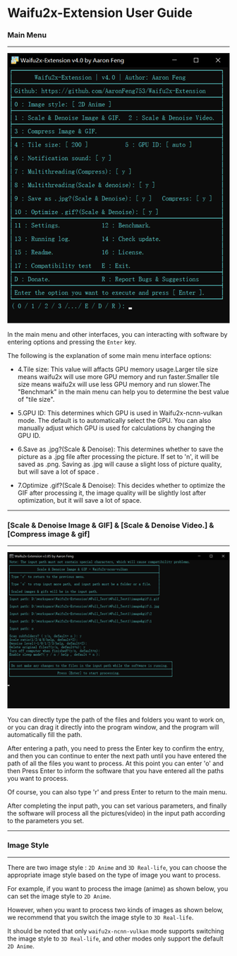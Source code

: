 # Waifu2x-Extension User Guide
### Main Menu
----
![mainmenu Imgae](/User_Guide_Pics/mainmenu.png)

In the main menu and other interfaces, you can interacting with software by entering options and pressing the `Enter` key.

The following is the explanation of some main menu interface options:

- 4.Tile size: This value will affacts GPU memory usage.Larger tile size means waifu2x will use more GPU memory and run faster.Smaller tile size means waifu2x will use less GPU memory and run slower.The "Benchmark" in the main menu can help you to determine the best value of "tile size".

- 5.GPU ID: This determines which GPU is used in Waifu2x-ncnn-vulkan mode. The default is to automatically select the GPU. You can also manually adjust which GPU is used for calculations by changing the GPU ID.

- 6.Save as .jpg?(Scale & Denoise): This determines whether to save the picture as a .jpg file after processing the picture. If set to 'n', it will be saved as .png. Saving as .jpg will cause a slight loss of picture quality, but will save a lot of space .

- 7.Optimize .gif?(Scale & Denoise): This decides whether to optimize the GIF after processing it, the image quality will be slightly lost after optimization, but it will save a lot of space.
----

### [Scale & Denoise Image & GIF] & [Scale & Denoise Video.] & [Compress image & gif]
----

![process Imgae](/User_Guide_Pics/process.png)

You can directly type the path of the files and folders you want to work on, or you can drag it directly into the program window, and the program will automatically fill the path.

After entering a path, you need to press the Enter key to confirm the entry, and then you can continue to enter the next path until you have entered the path of all the files you want to process. At this point you can enter 'o' and then Press Enter to inform the software that you have entered all the paths you want to process.

Of course, you can also type 'r' and press Enter to return to the main menu.

After completing the input path, you can set various parameters, and finally the software will process all the pictures(video) in the input path according to the parameters you set.

----

### Image Style
----

There are two image style : `2D Anime` and `3D Real-life`, you can choose the appropriate image style based on the type of image you want to process.

For example, if you want to process the image (anime) as shown below, you can set the image style to `2D Anime`.

However, when you want to process two kinds of images as shown below, we recommend that you switch the image style to `3D Real-life`.

It should be noted that only `waifu2x-ncnn-vulkan` mode supports switching the image style to `3D Real-life`, and other modes only support the default `2D Anime`.
